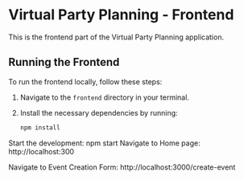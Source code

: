# Virtual Party Planning - Frontend

This is the frontend part of the Virtual Party Planning application.

## Running the Frontend

To run the frontend locally, follow these steps:

1. Navigate to the `frontend` directory in your terminal.

2. Install the necessary dependencies by running:
   ```bash
   npm install
   ```

Start the development: npm start
Navigate to Home page: http://localhost:300

Navigate to Event Creation Form: http://localhost:3000/create-event
